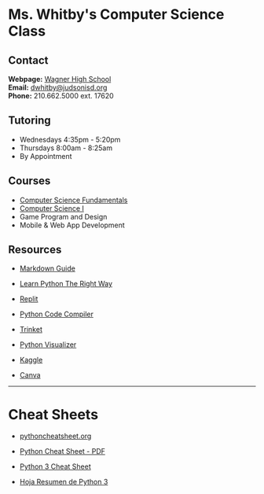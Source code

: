 # Ms. Whitby's Computer Science Class

## Contact
**Webpage:** [Wagner High School](https://judsonisd.org/domain/6785)<br>
**Email:** <dwhitby@judsonisd.org><br>
**Phone:** 210.662.5000 ext. 17620<br>

## Tutoring
- Wednesdays 4:35pm - 5:20pm
- Thursdays 8:00am - 8:25am
- By Appointment

## Courses
- [Computer Science Fundamentals](https://github.com/mswhitby/computer_science_fundmentals_2023)
- [Computer Science I](https://github.com/mswhitby/computer_science_2023)
- Game Program and Design
- Mobile & Web App Development

## Resources
- [Markdown Guide](https://www.markdownguide.org/)

- [Learn Python The Right Way](https://learnpythontherightway.com/#read)

- [Replit](https://replit.com/team/whs-tbirds)

- [Python Code Compiler](https://www.onlinegdb.com/)

- [Trinket](https://trinket.io/library/trinkets/create?lang=python3)

- [Python Visualizer](https://pythontutor.com/visualize.html#mode=edit)

- [Kaggle](https://www.kaggle.com/)

- [Canva](https://www.canva.com/brand/join?token=iPrenhf0dFJZAWE5VFeLBg&brandingVariant=edu&referrer=team-invite)

---

# Cheat Sheets

- [pythoncheatsheet.org](https://www.pythoncheatsheet.org/)

- [Python Cheat Sheet - PDF](https://websitesetup.org/wp-content/uploads/2021/04/Python-cheat-sheet-April-2021.pdf)

- [Python 3 Cheat Sheet](https://perso.limsi.fr/pointal/_media/python:cours:mementopython3-english.pdf)

- [Hoja Resumen de Python 3](https://perso.limsi.fr/pointal/_media/python:cours:mementopython3-espanol.pdf)
